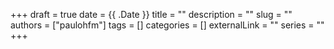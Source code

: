 +++ 
draft = true
date = {{ .Date }}
title = ""
description = ""
slug = ""
authors = ["paulohfm"]
tags = []
categories = []
externalLink = ""
series = ""
+++
